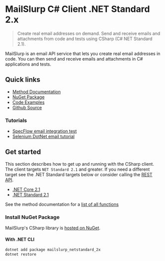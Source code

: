# MailSlurp C\# Client .NET Standard 2.x

> Create real email addresses on demand. Send and receive emails and attachments from code and tests using CSharp (C# NET Standard 2.1).

MailSlurp is an email API service that lets you create real email addresses in code. You can then send and receive emails and attachments in C# applications and tests.

## Quick links

- [Method Documentation](https://github.com/mailslurp/mailslurp-client-csharp-netstandard-2x)
- [NuGet Package](https://www.nuget.org/packages/mailslurp_netstandard_2x/)
- [Code Examples](https://github.com/mailslurp/examples)
- [Github Source](https://github.com/mailslurp/mailslurp-client-csharp-netstandard-2x)

### Tutorials
- [SpecFlow email integration test](https://www.mailslurp.com/examples/specflow-test-email-accounts/)
- [Selenium DotNet email tutorial](https://www.mailslurp.com/examples/test-emails-selenium-dotnet-csharp/)

## Get started

This section describes how to get up and running with the CSharp client. The client targets `NET Standard 2.1` and greater. If you need a different target see the .NET Standard targets below or consider calling the [REST API](https://www.mailslurp.com/docs/api/).

- [.NET Core 2.1](https://github.com/mailslurp/mailslurp-client-csharp)
- [.NET Standard 2.1](https://github.com/mailslurp/mailslurp-client-csharp-netstandard-2x)

See the method documentation for a [list of all functions](https://github.com/mailslurp/mailslurp-client-csharp-netstandard-2x)


### Install NuGet Package

MailSlurp's CSharp library is [hosted on NuGet](https://www.nuget.org/packages/mailslurp_netstandard_2x/).

#### With .NET CLI

```bash
dotnet add package mailslurp_netstandard_2x
dotnet restore
```
